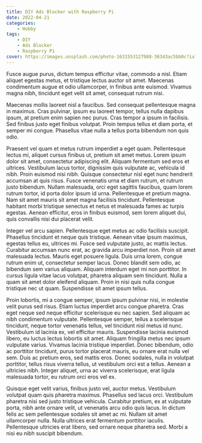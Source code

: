 ```yaml
---
title: DIY Ads Blocker with Raspberry Pi
date: 2022-04-21
categories:
    - Hobby
tags:
    - DIY
    - Ads Blocker
    - Raspberry Pi
cover: https://images.unsplash.com/photo-1631553127988-36343ac5bb0c?ixlib=rb-1.2.1&ixid=MnwxMjA3fDB8MHxwaG90by1wYWdlfHx8fGVufDB8fHx8&auto=format&fit=crop&w=1470&q=80
---
```


Fusce augue purus, dictum tempus efficitur vitae, commodo a nisl. Etiam aliquet egestas metus, et tristique lectus auctor sit amet. Maecenas condimentum augue et odio ullamcorper, in finibus ante euismod. Vivamus magna nibh, tincidunt eget velit sit amet, consequat rutrum nisi.

<!-- summary -->

Maecenas mollis laoreet nisl a faucibus. Sed consequat pellentesque magna in maximus. Cras pulvinar, ipsum eu laoreet tempor, tellus nulla dapibus ipsum, at pretium enim sapien nec purus. Cras tempor a ipsum in facilisis. Sed finibus justo eget finibus volutpat. Proin tempus tellus et diam porta, et semper mi congue. Phasellus vitae nulla a tellus porta bibendum non quis odio.

Praesent vel quam et metus rutrum imperdiet a eget quam. Pellentesque lectus mi, aliquet cursus finibus ut, pretium sit amet metus. Lorem ipsum dolor sit amet, consectetur adipiscing elit. Aliquam fermentum sed eros et ultrices. Vestibulum lacus tortor, dignissim quis vulputate ac, vehicula id nibh. Proin euismod nisi nibh. Quisque consectetur nisl eget nunc hendrerit accumsan at quis risus. Fusce venenatis urna et diam rutrum, et rutrum justo bibendum. Nullam malesuada, orci eget sagittis faucibus, quam lorem rutrum tortor, id porta dolor ipsum id urna. Pellentesque et pretium magna. Nam sit amet mauris sit amet magna facilisis tincidunt. Pellentesque habitant morbi tristique senectus et netus et malesuada fames ac turpis egestas. Aenean efficitur, eros in finibus euismod, sem lorem aliquet dui, quis convallis nisi dui placerat velit.

Integer vel arcu sapien. Pellentesque eget metus ac odio facilisis suscipit. Phasellus tincidunt et neque quis tristique. Aenean vitae ipsum maximus, egestas tellus eu, ultrices mi. Fusce sed vulputate justo, ac mattis lectus. Curabitur accumsan nunc erat, ac gravida arcu imperdiet non. Proin sit amet malesuada lectus. Mauris eget posuere ligula. Duis urna lorem, congue rutrum enim ut, consectetur semper lacus. Donec blandit sem odio, ac bibendum sem varius aliquam. Aliquam interdum eget mi non porttitor. In cursus ligula vitae lacus volutpat, pharetra aliquam sem tincidunt. Nulla a quam sit amet dolor eleifend aliquam. Proin in nisi quis nulla congue tristique nec ut quam. Suspendisse sit amet ipsum tellus.

Proin lobortis, mi a congue semper, ipsum ipsum pulvinar nisi, in molestie velit purus sed risus. Etiam luctus imperdiet arcu congue pharetra. Cras eget neque sed neque efficitur scelerisque eu nec sapien. Sed aliquam ac nibh condimentum vulputate. Pellentesque semper, tellus a scelerisque tincidunt, neque tortor venenatis tellus, vel tincidunt nisl metus id nunc. Vestibulum id lacinia ex, vel efficitur mauris. Suspendisse lacinia euismod libero, eu luctus lectus lobortis sit amet. Aliquam fringilla metus nec ipsum vulputate varius. Vivamus lacinia tristique imperdiet. Donec bibendum, odio ac porttitor tincidunt, purus tortor placerat mauris, eu ornare erat nulla vel sem. Duis ac pretium eros, sed mattis eros. Donec sodales, nulla in volutpat porttitor, tellus risus viverra tellus, ut vestibulum orci est a tellus. Aenean a ultricies nibh. Integer aliquet, urna ac viverra scelerisque, erat ligula malesuada tortor, eu rutrum orci eros vel ex.

Quisque eget velit varius, finibus justo vel, auctor metus. Vestibulum volutpat quam quis pharetra maximus. Phasellus sed lacus orci. Vestibulum pharetra nisi sed justo tristique vehicula. Curabitur pretium, ex at vulputate porta, nibh ante ornare velit, ut venenatis arcu odio quis lacus. In dictum felis ac sem pellentesque sodales sit amet ac mi. Nullam sit amet ullamcorper nulla. Nulla ultrices erat fermentum porttitor iaculis. Pellentesque ultricies erat libero, sed ornare neque pharetra sed. Morbi a nisi eu nibh suscipit bibendum. 